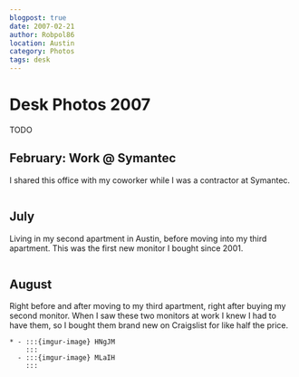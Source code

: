 ```yaml
---
blogpost: true
date: 2007-02-21
author: Robpol86
location: Austin
category: Photos
tags: desk
---
```


# Desk Photos 2007

TODO

## February: Work @ Symantec

I shared this office with my coworker while I was a contractor at Symantec.

```{imgur-image} HIbUW
```

## July

Living in my second apartment in Austin, before moving into my third apartment.  This was the first new monitor I bought since 2001.

```{imgur-image} sGVa7
```

## August

Right before and after moving to my third apartment, right after buying my second monitor. When I saw these two monitors at work I knew I had to have them, so I bought them brand new on Craigslist for like half the price.

```{list-table}
* - :::{imgur-image} HNgJM
    :::
  - :::{imgur-image} MLaIH
    :::
```
